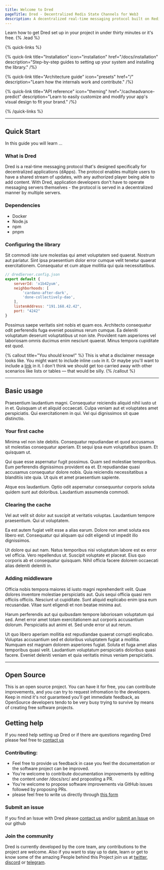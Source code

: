 ```yaml
---
title: Welcome to Dred
pageTitle: Dred - Decentralized Redis State Channels for Web3
description: A decentralized real-time messaging protocol built on Redis, designed specifically for dApps and Web3 applications
---
```


Learn how to get Dred set up in your project in under thirty minutes or it's free. {% .lead %}

{% quick-links %}

{% quick-link title="Installation" icon="installation" href="/docs/installation" description="Step-by-step guides to setting up your system and installing the library." /%}

{% quick-link title="Architecture guide" icon="presets" href="/" description="Learn how the internals work and contribute." /%}

{% quick-link title="API reference" icon="theming" href="/cacheadvance-predict" description="Learn to easily customize and modify your app's visual design to fit your brand." /%}

{% /quick-links %}



---
## Quick Start

In this guide you will learn ...

### What is Dred

Dred is a real-time messaging protocol that's designed specifically for decentralized applications (dApps). The protocol enables multiple users to have a shared stream of updates, with any authorized player being able to add content. With Dred, application developers don't have to operate messaging servers themselves - the protocol is served in a decentralized manner by multiple servers.


### Dependencies

- Docker
- Node.js
- npm
- pnpm

### Configuring the library

Sit commodi iste iure molestias qui amet voluptatem sed quaerat. Nostrum aut pariatur. Sint ipsa praesentium dolor error cumque velit tenetur quaerat exercitationem. Consequatur et cum atque mollitia qui quia necessitatibus.

```js
// dredServer.config.json
export default {
    serverId: 'x1b42yum',
    neighborhoods: [
        'cardano-after-dark',
        'done-collectively-dao',
    ],
    listenAddress: "191.168.42.42",
    port: "4242"
}
```

Possimus saepe veritatis sint nobis et quam eos. Architecto consequatur odit perferendis fuga eveniet possimus rerum cumque. Ea deleniti voluptatum deserunt voluptatibus ut non iste. Provident nam asperiores vel laboriosam omnis ducimus enim nesciunt quaerat. Minus tempora cupiditate est quod.

{% callout title="You should know!" %}
This is what a disclaimer message looks like. You might want to include inline `code` in it. Or maybe you'll want to include a [link](/) in it. I don't think we should get too carried away with other scenarios like lists or tables — that would be silly.
{% /callout %}

---

## Basic usage

Praesentium laudantium magni. Consequatur reiciendis aliquid nihil iusto ut in et. Quisquam ut et aliquid occaecati. Culpa veniam aut et voluptates amet perspiciatis. Qui exercitationem in qui. Vel qui dignissimos sit quae distinctio.

### Your first cache

Minima vel non iste debitis. Consequatur repudiandae et quod accusamus sit molestias consequatur aperiam. Et sequi ipsa eum voluptatibus ipsam. Et quisquam ut.

Qui quae esse aspernatur fugit possimus. Quam sed molestiae temporibus. Eum perferendis dignissimos provident ea et. Et repudiandae quasi accusamus consequatur dolore nobis. Quia reiciendis necessitatibus a blanditiis iste quia. Ut quis et amet praesentium sapiente.

Atque eos laudantium. Optio odit aspernatur consequuntur corporis soluta quidem sunt aut doloribus. Laudantium assumenda commodi.

### Clearing the cache

Vel aut velit sit dolor aut suscipit at veritatis voluptas. Laudantium tempore praesentium. Qui ut voluptatem.

Ea est autem fugiat velit esse a alias earum. Dolore non amet soluta eos libero est. Consequatur qui aliquam qui odit eligendi ut impedit illo dignissimos.

Ut dolore qui aut nam. Natus temporibus nisi voluptatum labore est ex error vel officia. Vero repellendus ut. Suscipit voluptate et placeat. Eius quo corporis ab et consequatur quisquam. Nihil officia facere dolorem occaecati alias deleniti deleniti in.

### Adding middleware

Officia nobis tempora maiores id iusto magni reprehenderit velit. Quae dolores inventore molestiae perspiciatis aut. Quis sequi officia quasi rem officiis officiis. Nesciunt ut cupiditate. Sunt aliquid explicabo enim ipsa eum recusandae. Vitae sunt eligendi et non beatae minima aut.

Harum perferendis aut qui quibusdam tempore laboriosam voluptatum qui sed. Amet error amet totam exercitationem aut corporis accusantium dolorum. Perspiciatis aut animi et. Sed unde error ut aut rerum.

Ut quo libero aperiam mollitia est repudiandae quaerat corrupti explicabo. Voluptas accusantium sed et doloribus voluptatem fugiat a mollitia. Numquam est magnam dolorem asperiores fugiat. Soluta et fuga amet alias temporibus quasi velit. Laudantium voluptatum perspiciatis doloribus quasi facere. Eveniet deleniti veniam et quia veritatis minus veniam perspiciatis.

---

## Open Source 

This is an open source project. You can have it for free, you can contribute improvements, and you can try to request infromation to the developers. Keep in mind it's not guaranteed you'll get immediate feedback, as OpenSource developers tendo to be very busy trying to survive by means of creating free software projects. 

## Getting help

If you need help setting up Dred or if there are questions regarding Dred please feel free to [contact us](https://forms.gle/B2yaMNDcnHdmDtJH6)

### Contributing:
- Feel free to provide us feedback in case you feel the documentation or the software project can be improved. 
- You're welcome to contribute documentation improvements by editing the content under /docs/src/ and proposting a PR.
- You're welcome to propose software improvements via GitHub issues followed by proposing PRs. 
- please feel free to write us directly through [this form](https://forms.gle/B2yaMNDcnHdmDtJH6)


### Submit an issue

If you find an Issue with Dred please [contact us](https://forms.gle/B2yaMNDcnHdmDtJH6) and/or [submit an Issue](https://github.com/Cardano-After-Dark/dred/issues) on our github

### Join the community

Dred is currently developed by the core team, any contributions to the project are welcome. Also if you want to stay up to date, learn or get to know some of the amazing People behind this Project join us at [twitter](https://twitter.com/cardanafterdark), [discord](https://discord.gg/VwxRdEBwBE) or [telegram](https://t.me/CardanoAfterDark).


